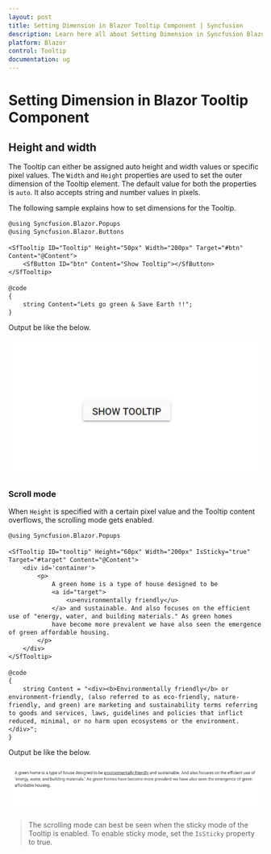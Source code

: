 ```yaml
---
layout: post
title: Setting Dimension in Blazor Tooltip Component | Syncfusion
description: Learn here all about Setting Dimension in Syncfusion Blazor Tooltip component and more.
platform: Blazor
control: Tooltip
documentation: ug
---
```


# Setting Dimension in Blazor Tooltip Component

## Height and width

The Tooltip can either be assigned auto height and width values or specific pixel values. The `Width` and `Height` properties are used to
 set the outer dimension of the Tooltip element. The default value for both the properties is `auto`.
  It also accepts string and number values in pixels.

The following sample explains how to set dimensions for the Tooltip.

```cshtml
@using Syncfusion.Blazor.Popups
@using Syncfusion.Blazor.Buttons

<SfTooltip ID="Tooltip" Height="50px" Width="200px" Target="#btn" Content="@Content">
    <SfButton ID="btn" Content="Show Tooltip"></SfButton>
</SfTooltip>

@code
{
    string Content="Lets go green & Save Earth !!";
}
```

Output be like the below.

![Tooltip - Dimension](images/dimension.gif)

### Scroll mode

When `Height` is specified with a certain pixel value and the Tooltip content overflows, the scrolling mode gets enabled.

```cshtml
@using Syncfusion.Blazor.Popups

<SfTooltip ID="tooltip" Height="60px" Width="200px" IsSticky="true" Target="#target" Content="@Content">
    <div id='container'>
        <p>
            A green home is a type of house designed to be
            <a id="target">
                <u>environmentally friendly</u>
            </a> and sustainable. And also focuses on the efficient use of "energy, water, and building materials." As green homes
            have become more prevalent we have also seen the emergence of green affordable housing.
        </p>
    </div>
</SfTooltip>

@code
{
    string Content = "<div><b>Environmentally friendly</b> or environment-friendly, (also referred to as eco-friendly, nature-friendly, and green) are marketing and sustainability terms referring to goods and services, laws, guidelines and policies that inflict reduced, minimal, or no harm upon ecosystems or the environment.</div>";
}
```

Output be like the below.

![Tooltip - Scroll Mode](images/scroll.gif)

> The scrolling mode can best be seen when the sticky mode of the Tooltip is enabled. To enable sticky mode, set the `IsSticky` property to true.